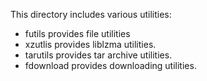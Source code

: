 This directory includes various utilities:

- futils provides file utilities
- xzutlis provides liblzma utilities.
- tarutils provides tar archive utilities.
- fdownload provides downloading utilities.
